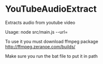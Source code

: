 YouTubeAudioExtract
===================

Extracts audio from youtube video

Usage: node src/main.js --url=<youtubeurl>

To use it you must download ffmpeg package http://ffmpeg.zeranoe.com/builds/

Make sure you run the bat file to put it in path
